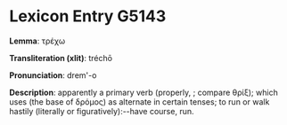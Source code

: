 # Lexicon Entry G5143

**Lemma**: τρέχω

**Transliteration (xlit)**: tréchō

**Pronunciation**: drem'-o

**Description**:
apparently a primary verb (properly, ; compare θρίξ); which uses   (the base of δρόμος) as alternate in certain tenses; to run or walk hastily (literally or figuratively):--have course, run.
